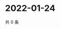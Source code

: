 # 2022-01-24

共 0 条

<!-- BEGIN WEIBO -->
<!-- 最后更新时间 Mon Jan 24 2022 05:12:32 GMT+0800 (China Standard Time) -->

<!-- END WEIBO -->
